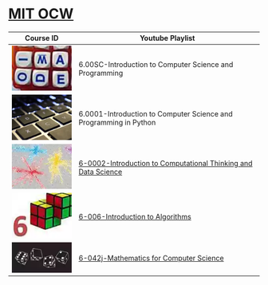 # [MIT OCW](https://ocw.mit.edu/index.htm)

| Course ID| Youtube Playlist|
|---|---|
![6-00SC](6-00SC.webp) |  6.00SC-Introduction to Computer Science and Programming
![6-0001](6-0001.webp) | 6.0001-Introduction to Computer Science and Programming in Python
![6-0002](6-0002.webp) | [6-0002-Introduction to Computational Thinking and Data Science](https://www.youtube.com/playlist?list=PLUl4u3cNGP619EG1wp0kT-7rDE_Az5TNd)
![6-0006](6-006.webp) | [6-006-Introduction to Algorithms](https://www.youtube.com/playlist?list=PLUl4u3cNGP61Oq3tWYp6V_F-5jb5L2iHb)
![6-042j](6-042j.webp) | [6-042j-Mathematics for Computer Science](https://youtube.com/playlist?list=PLB7540DEDD482705B)